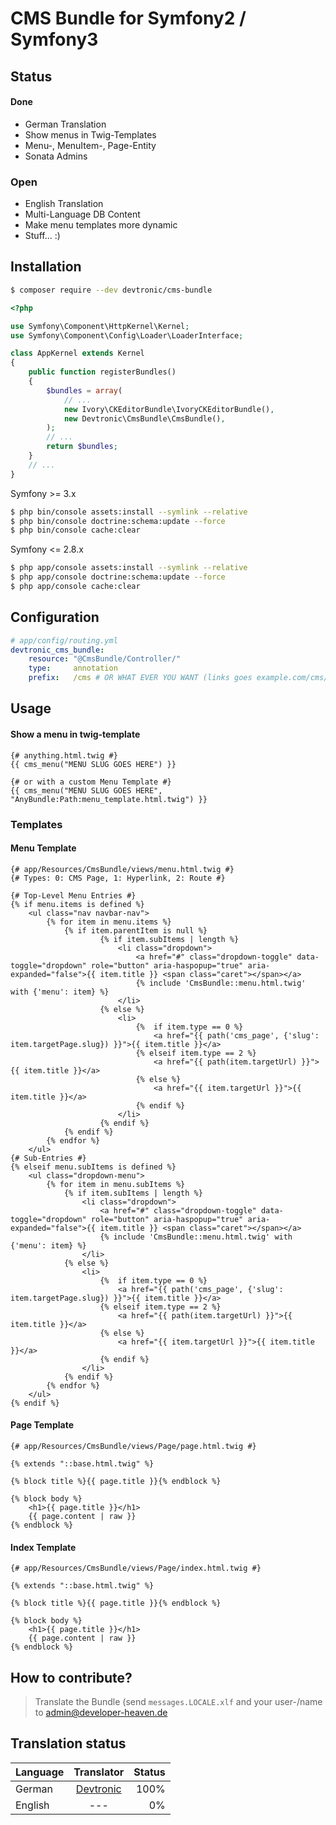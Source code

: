# CMS Bundle for Symfony2 / Symfony3

## Status
#### Done
 - German Translation
 - Show menus in Twig-Templates
 - Menu-, MenuItem-, Page-Entity
 - Sonata Admins

### Open
 - English Translation
 - Multi-Language DB Content
 - Make menu templates more dynamic
 - Stuff... :)

## Installation
``` bash
$ composer require --dev devtronic/cms-bundle
```

```php
<?php

use Symfony\Component\HttpKernel\Kernel;
use Symfony\Component\Config\Loader\LoaderInterface;

class AppKernel extends Kernel
{
    public function registerBundles()
    {
        $bundles = array(
            // ...
            new Ivory\CKEditorBundle\IvoryCKEditorBundle(),
            new Devtronic\CmsBundle\CmsBundle(),
        );
        // ...
        return $bundles;
    }
    // ...
}

```
Symfony >= 3.x
``` bash
$ php bin/console assets:install --symlink --relative
$ php bin/console doctrine:schema:update --force
$ php bin/console cache:clear
```
Symfony <= 2.8.x
``` bash
$ php app/console assets:install --symlink --relative
$ php app/console doctrine:schema:update --force
$ php app/console cache:clear
```

## Configuration
```yml
# app/config/routing.yml
devtronic_cms_bundle:
    resource: "@CmsBundle/Controller/"
    type:     annotation
    prefix:   /cms # OR WHAT EVER YOU WANT (links goes example.com/cms/{page-slug})    
```
## Usage
#### Show a menu in twig-template
```twig
{# anything.html.twig #}
{{ cms_menu("MENU SLUG GOES HERE") }}

{# or with a custom Menu Template #}
{{ cms_menu("MENU SLUG GOES HERE", "AnyBundle:Path:menu_template.html.twig") }}
```
### Templates
#### Menu Template
```twig
{# app/Resources/CmsBundle/views/menu.html.twig #}
{# Types: 0: CMS Page, 1: Hyperlink, 2: Route #}

{# Top-Level Menu Entries #}
{% if menu.items is defined %}
    <ul class="nav navbar-nav">
        {% for item in menu.items %}
            {% if item.parentItem is null %}
                    {% if item.subItems | length %}
                        <li class="dropdown">
                            <a href="#" class="dropdown-toggle" data-toggle="dropdown" role="button" aria-haspopup="true" aria-expanded="false">{{ item.title }} <span class="caret"></span></a>
                            {% include 'CmsBundle::menu.html.twig' with {'menu': item} %}
                        </li>
                    {% else %}
                        <li>
                            {%  if item.type == 0 %}
                                <a href="{{ path('cms_page', {'slug': item.targetPage.slug}) }}">{{ item.title }}</a>
                            {% elseif item.type == 2 %}
                                <a href="{{ path(item.targetUrl) }}">{{ item.title }}</a>
                            {% else %}
                                <a href="{{ item.targetUrl }}">{{ item.title }}</a>
                            {% endif %}
                        </li>
                    {% endif %}
            {% endif %}
        {% endfor %}
    </ul>
{# Sub-Entries #}
{% elseif menu.subItems is defined %}
    <ul class="dropdown-menu">
        {% for item in menu.subItems %}
            {% if item.subItems | length %}
                <li class="dropdown">
                    <a href="#" class="dropdown-toggle" data-toggle="dropdown" role="button" aria-haspopup="true" aria-expanded="false">{{ item.title }} <span class="caret"></span></a>
                    {% include 'CmsBundle::menu.html.twig' with {'menu': item} %}
                </li>
            {% else %}
                <li>
                    {%  if item.type == 0 %}
                        <a href="{{ path('cms_page', {'slug': item.targetPage.slug}) }}">{{ item.title }}</a>
                    {% elseif item.type == 2 %}
                        <a href="{{ path(item.targetUrl) }}">{{ item.title }}</a>
                    {% else %}
                        <a href="{{ item.targetUrl }}">{{ item.title }}</a>
                    {% endif %}
                </li>
            {% endif %}
        {% endfor %}
    </ul>
{% endif %}
```

#### Page Template
```twig
{# app/Resources/CmsBundle/views/Page/page.html.twig #}

{% extends "::base.html.twig" %}

{% block title %}{{ page.title }}{% endblock %}

{% block body %}
    <h1>{{ page.title }}</h1>
    {{ page.content | raw }}
{% endblock %}

```

#### Index Template
```twig
{# app/Resources/CmsBundle/views/Page/index.html.twig #}

{% extends "::base.html.twig" %}

{% block title %}{{ page.title }}{% endblock %}

{% block body %}
    <h1>{{ page.title }}</h1>
    {{ page.content | raw }}
{% endblock %}

```

## How to contribute?
> Translate the Bundle (send ``messages.LOCALE.xlf`` and your user-/name to <admin@developer-heaven.de>

## Translation status 
| Language      | Translator                                        | Status |
| ------------- | :-----------------------------------------------: | ------:|
| German        | [Devtronic](mailto:admin@developer-heaven.de)     |   100% |
| English       |   ---                                             |     0% |